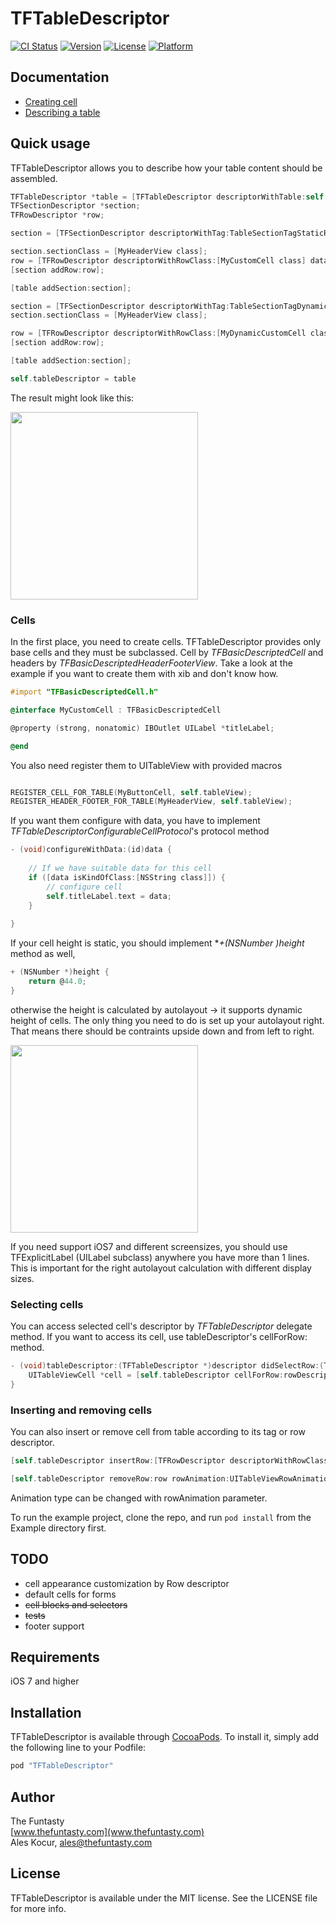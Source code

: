 # TFTableDescriptor

[![CI Status](https://travis-ci.org/thefuntasty/TFTableDescriptor.svg?branch=master)](https://travis-ci.org/thefuntasty/TFTableDescriptor)
[![Version](https://img.shields.io/cocoapods/v/TFTableDescriptor.svg?style=flat)](http://cocoapods.org/pods/TFTableDescriptor)
[![License](https://img.shields.io/cocoapods/l/TFTableDescriptor.svg?style=flat)](http://cocoapods.org/pods/TFTableDescriptor)
[![Platform](https://img.shields.io/cocoapods/p/TFTableDescriptor.svg?style=flat)](http://cocoapods.org/pods/TFTableDescriptor)

## Documentation
* [Creating cell](https://github.com/thefuntasty/TFTableDescriptor/wiki/Creating-cells)
* [Describing a table](https://github.com/thefuntasty/TFTableDescriptor/wiki/Describing-a-table)

## Quick usage

TFTableDescriptor allows you to describe how your table content should be assembled.

```objective-c
TFTableDescriptor *table = [TFTableDescriptor descriptorWithTable:self.tableView];
TFSectionDescriptor *section;
TFRowDescriptor *row;

section = [TFSectionDescriptor descriptorWithTag:TableSectionTagStaticRows title:@"Section with static rows"];

section.sectionClass = [MyHeaderView class];
row = [TFRowDescriptor descriptorWithRowClass:[MyCustomCell class] data:@"Static row with tag" tag:kRowTagStaticTest];
[section addRow:row];

[table addSection:section];

section = [TFSectionDescriptor descriptorWithTag:TableSectionTagDynamicRows title:@"Section with dynamic rows"];
section.sectionClass = [MyHeaderView class];

row = [TFRowDescriptor descriptorWithRowClass:[MyDynamicCustomCell class] data:@"Lorem ipsum dolor sit amet, consectetur adipiscing elit. Duis consectetur bibendum gravida. Aliquam vel augue non massa euismod pharetra. Vivamus euismod ullamcorper velit."];
[section addRow:row];

[table addSection:section];

self.tableDescriptor = table
```
The result might look like this:

<img src="https://github.com/thefuntasty/TFTableDescriptor/blob/master/screenshot1.png" width=300px />

### Cells

In the first place, you need to create cells. TFTableDescriptor provides only base cells and they must be subclassed. Cell by *TFBasicDescriptedCell* and headers by *TFBasicDescriptedHeaderFooterView*. Take a look at the example if you want to create them with xib and don't know how.

```objective-c
#import "TFBasicDescriptedCell.h"

@interface MyCustomCell : TFBasicDescriptedCell

@property (strong, nonatomic) IBOutlet UILabel *titleLabel;

@end
```
You also need register them to UITableView with provided macros

```objective-c

REGISTER_CELL_FOR_TABLE(MyButtonCell, self.tableView);
REGISTER_HEADER_FOOTER_FOR_TABLE(MyHeaderView, self.tableView);

```

If you want them configure with data, you have to implement *TFTableDescriptorConfigurableCellProtocol*'s protocol method 

```objective-c
- (void)configureWithData:(id)data {
    
    // If we have suitable data for this cell
    if ([data isKindOfClass:[NSString class]]) {
        // configure cell
        self.titleLabel.text = data;
    }
    
}
```

If your cell height is static, you should implement **+(NSNumber *)height** method as well,

```objective-c
+ (NSNumber *)height {
    return @44.0;
}
```

otherwise the height is calculated by autolayout -> it supports dynamic height of cells. The only thing you need to do is set up your autolayout right. That means there should be contraints upside down and from left to right.

<img src="https://github.com/thefuntasty/TFTableDescriptor/blob/master/screenshot2.png" width=300px />

If you need support iOS7 and different screensizes, you should use TFExplicitLabel (UILabel subclass) anywhere you have more than 1 lines. This is important for the right autolayout calculation with different display sizes.

### Selecting cells

You can access selected cell's descriptor by *TFTableDescriptor* delegate method. If you want to access its cell, use tableDescriptor's cellForRow: method.

```objective-c
- (void)tableDescriptor:(TFTableDescriptor *)descriptor didSelectRow:(TFRowDescriptor *)rowDescriptor {
    UITableViewCell *cell = [self.tableDescriptor cellForRow:rowDescriptor];
}
```

### Inserting and removing cells

You can also insert or remove cell from table according to its tag or row descriptor.

```objective-c
[self.tableDescriptor insertRow:[TFRowDescriptor descriptorWithRowClass:[MyCustomCell class] data:@"IN FRONT OF CELL"] inFrontOfRow:inFrontOfRow rowAnimation:UITableViewRowAnimationLeft];

[self.tableDescriptor removeRow:row rowAnimation:UITableViewRowAnimationRight];
```

Animation type can be changed with rowAnimation parameter.

To run the example project, clone the repo, and run `pod install` from the Example directory first.

## TODO

- cell appearance customization by Row descriptor
- default cells for forms
- ~~cell blocks and selectors~~
- ~~tests~~
- footer support

## Requirements
iOS 7 and higher

## Installation

TFTableDescriptor is available through [CocoaPods](http://cocoapods.org). To install
it, simply add the following line to your Podfile:

```ruby
pod "TFTableDescriptor"
```

## Author

The Funtasty <br>
[www.thefuntasty.com](www.thefuntasty.com)<br>
Ales Kocur, ales@thefuntasty.com

## License

TFTableDescriptor is available under the MIT license. See the LICENSE file for more info.
